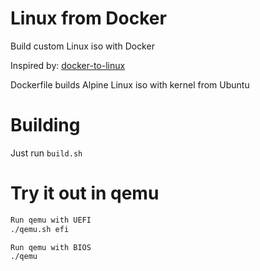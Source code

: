 # Linux from Docker
Build custom Linux iso with Docker

Inspired by: [docker-to-linux](https://github.com/iximiuz/docker-to-linux)

Dockerfile builds Alpine Linux iso with kernel from Ubuntu

# Building
Just run ```build.sh```

# Try it out in qemu
```bash
Run qemu with UEFI
./qemu.sh efi

Run qemu with BIOS
./qemu
```

